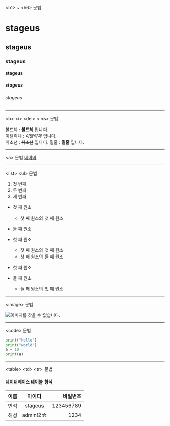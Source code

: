 \<h1\> ~ \<h6\> 문법

# stageus
## stageus
### stageus
#### stageus
##### stageus
###### stageus

------------------------------------------------------

\<b\> \<i\> \<del\> \<ins\> 문법

볼드체 : **볼드체** 입니다.  
이텔릭체 : *이텔릭체* 입니다.  
취소선 : ~~취소선~~ 입니다.
밑줄 : __밑줄__ 입니다.

------------------------------------------------------

\<a\> 문법
[네이버](https://www.naver.com)

------------------------------------------------------

\<list\> \<ul\> 문법

1. 첫 번째
2. 두 번째
3. 세 번째

- 첫 째 원소
  - 첫 째 원소의 첫 째 원소
- 둘 째 원소

- 첫 째 원소
  - 첫 째 원소의 첫 째 원소
  - 첫 째 원소의 둘 째 원소

- 첫 째 원소
- 둘 째 원소
  - 둘 째 원소의 첫 째 원소

------------------------------------------------------

\<image\> 문법

![이미지를 찾을 수 없습니다.](https://img1.daumcdn.net/thumb/R720x0.q80/?scode=mtistory2&fname=http%3A%2F%2Fcfile7.uf.tistory.com%2Fimage%2F24283C3858F778CA2EFABE)

------------------------------------------------------

\<code\> 문법

```python
print("hello")
print("world")
a = 10
print(a)
```

------------------------------------------------------

\<table\> \<td\> \<tr\> 문법

#### 데이터베이스 테이블 형식
|이름|아이디|비밀번호|
|----|:---:|------:|
|민석|stageus|123456789|
|해성|admin!2☆|1234|
